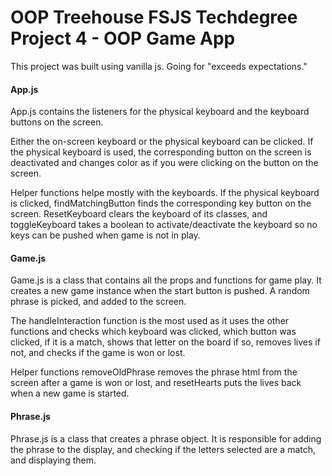 # OOP Treehouse FSJS Techdegree Project 4 - OOP Game App
This project was built using vanilla js. Going for "exceeds expectations."

#### App.js
App.js contains the listeners for the physical keyboard and the keyboard buttons on the screen.

Either the on-screen keyboard or the physical keyboard can be clicked. If the physical keyboard is used, the corresponding button on the screen is deactivated and changes color as if you were clicking on the button on the screen.

Helper functions helpe mostly with the keyboards. If the physical keyboard is clicked, findMatchingButton finds the corresponding key button on the screen. ResetKeyboard clears the keyboard of its classes, and toggleKeyboard takes a boolean to activate/deactivate the keyboard so no keys can be pushed when game is not in play.

#### Game.js
Game.js is a class that contains all the props and functions for game play. It creates a new game instance when the start button is pushed. A random phrase is picked, and added to the screen.

The handleInteraction function is the most used as it uses the other functions and checks which keyboard was clicked, which button was clicked, if it is a match, shows that letter on the board if so, removes lives if not, and checks if the game is won or lost.

Helper functions removeOldPhrase removes the phrase html from the screen after a game is won or lost, and resetHearts puts the lives back when a new game is started.

#### Phrase.js
Phrase.js is a class that creates a phrase object. It is responsible for adding the phrase to the display, and checking if the letters selected are a match, and displaying them.


